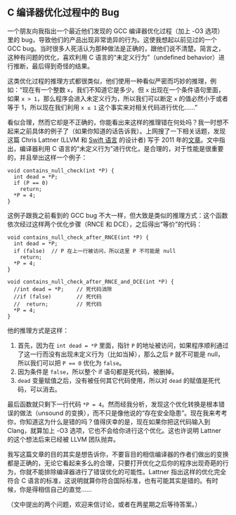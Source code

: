 ## C 编译器优化过程中的 Bug

一个朋友向我指出一个最近他们发现的 GCC 编译器优化过程（加上 -O3 选项）里的 bug，导致他们的产品出现非常诡异的行为。这使我想起以前见过的一个 GCC bug。当时很多人死活认为那种做法是正确的，跟他们说不清楚。简言之，这种有问题的优化，喜欢利用 C 语言的“未定义行为”（undefined behavior）进行推断，最后得到奇怪的结果。

这类优化过程的推理方式都很类似，他们使用一种看似严密而巧妙的推理，例如：“现在有一个整数 `x`，我们不知道它是多少。但 `x` 出现在一个条件语句里面，如果 `x > 1`，那么程序会进入未定义行为，所以我们可以断定 `x` 的值必然小于或者等于 1，所以现在我们利用 `x ≤ 1` 这个事实来对相关代码进行优化……”

看似合理，然而它却是不正确的，你能看出来这样的推理错在何处吗？我一时想不起来之前具体的例子了（如果你知道的话告诉我）。上网搜了一下相关话题，发现这篇 Chris Lattner (LLVM 和 [Swift 语言](http://www.yinwang.org/blog-cn/2016/06/06/swift) 的设计者) 写于 2011 年的[文章](http://blog.llvm.org/2011/05/what-every-c-programmer-should-know_14.html)。文中指出，编译器利用 C 语言的“未定义行为”进行优化，是合理的，对于性能是很重要的，并且举出这样一个例子：

    void contains_null_check(int *P) {
      int dead = *P;
      if (P == 0)
        return;
      *P = 4;
    }

这例子跟我之前看到的 GCC bug 不大一样，但大致是类似的推理方式：这个函数依次经过这样两个优化步骤（RNCE 和 DCE），之后得出“等价”的代码：

    void contains_null_check_after_RNCE(int *P) {
      int dead = *P;
      if (false)  // P 在上一行被访问，所以这里 P 不可能是 null
        return;
      *P = 4;
    }

    void contains_null_check_after_RNCE_and_DCE(int *P) {
      //int dead = *P;    // 死代码消除
      //if (false)        // 死代码
      //  return;         // 死代码
      *P = 4;
    }

他的推理方式是这样：

1.  首先，因为在 `int dead = *P` 里面，指针 `P` 的地址被访问，如果程序顺利通过了这一行而没有出现未定义行为（比如当掉），那么之后 `P` 就不可能是 null，所以我们可以把 `P == 0` 优化为 `false`。
2.  因为条件是 `false`，所以整个 if 语句都是死代码，被删掉。
3.  `dead` 变量赋值之后，没有被任何其它代码使用，所以对 `dead` 的赋值是死代码，可以消去。

最后函数就只剩下一行代码 `*P = 4`。然而经我分析，发现这个优化转换是根本错误的做法（unsound 的变换），而不只是像他说的“存在安全隐患”。现在我来考考你，你知道这为什么是错的吗？值得庆幸的是，现在如果你把这代码输入到 Clang，就算加上 -O3 选项，它也不会给你进行这个优化。这也许说明 Lattner 的这个想法后来已经被 LLVM 团队抛弃。

我写这篇文章的目的其实是想告诉你，不要盲目的相信编译器的作者们做出的变换都是正确的，无论它看起来多么的合理，只要打开优化之后你的程序出现奇葩的行为，你就不能排除编译器进行了错误优化的可能性。Lattner 指出这样的优化完全符合 C 语言的标准，这说明就算你符合国际标准，也有可能其实是错的。有时候，你是得相信自己的直觉……

（文中提出的两个问题，欢迎来信讨论，或者在两星期之后等待答案。）
